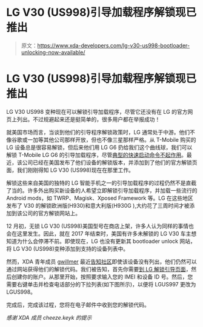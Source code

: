 # LG V30 (US998)引导加载程序解锁现已推出

> 原文：<https://www.xda-developers.com/lg-v30-us998-bootloader-unlocking-now-available/>

# LG V30 (US998)引导加载程序解锁现已推出

LG V30 US998 变种现在可以解锁引导加载程序，尽管它还没有在 LG 的官方网页上列出。不过规避起来还是挺简单的，很多用户都在举报成功！

就美国市场而言，当谈到他们的引导程序解锁政策时，LG 通常处于中游。他们不像谷歌或一加等其他公司那样开放，但也不像三星那样严格。从 T-Mobile 购买的 LG 设备总是很容易解锁，但后来他们用 LG G6 扔给我们这个曲线球，我们可以解锁 T-Mobile LG G6 的引导加载程序，尽管[典型的快速启动命令不起作用](https://forum.xda-developers.com/lg-g6/help/bootloader-unlock-false-positive-t3725328)。最近，该公司已经在美国发布了他们设备的解锁版本，并添加到了他们的官方解锁页面，我们刚刚得知 LG V30 (US998)现在在那里工作。

解锁这些来自美国的独特的 LG 智能手机之一的引导加载程序的过程仍然不是直截了当的。许多外出购买新设备的人希望立即解锁引导加载程序，并加载一些流行的 Android mods，如 TWRP、Magisk、Xposed Framework 等。LG 在这些地区发布了 V30 的解锁欧洲版(H930)和意大利版(H930G ),大约花了三周时间才被添加到该公司的官方解锁网站上。

12 月初，无锁 LG V30 (US998)美国型号在商店上架，许多人认为同样的事情也会在这里发生。因此，就在 2017 年结束时，美国有许多未解锁的 LG V30 车主想知道为什么会停滞不前。即使现在，LG 也没有更新其 bootloader unlock 网站，将 LG V30 (US998)变种添加到支持的设备列表中。

然而，XDA 青年成员 [gwillmer](https://forum.xda-developers.com/member.php?u=2865371) 最近[告知社区](https://forum.xda-developers.com/lg-v30/how-to/us998-bootloader-unlock-achieved-t3743359)即使该设备没有列出，他们仍然可以通过网站获得他们的解锁代码。我们被告知，首先你需要[到 LG 解锁引导页面](https://developer.lge.com/resource/mobile/RetrieveBootloader.dev)，然后创建你的账户。从那里开始，按照要求输入您的 IMEI 和设备 ID 号。然后，您需要右键单击并检查电话部分的下拉列表(如下图所示)，以便将 LGUS997 更改为 LGUS998。

完成后，完成该过程，您将在电子邮件中收到您的解锁代码。

*感谢 XDA 成员 cheeze.keyk 的提示*